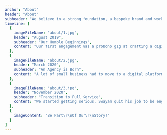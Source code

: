 ```yaml
---
anchor: "About"
header: "About"
subheader: "We believe in a strong foundation, a bespoke brand and working together to bring value to the local community."
timeline: [
  {
    imageFileName: "about/1.jpg",
    header: "August 2019",
    subheader: "Our Humble Beginnings",
    content: "Our first engagement was a probono gig at crafting a digital presence for local flea market, proceedings of which funds a animal shelter"
  },
  {
    imageFileName: "about/2.jpg",
    header: "March 2020",
    subheader: "An Agency is Born",
    content: "A lot of small business had to move to a digital platform owing to COVID-19 and we started building our repertoire around helping small business build their digital brand, often on a pro-bono basis."
  },
  {
    imageFileName: "about/3.jpg",
    header: "November 2020",
    subheader: "Transition to Full Service",
    content: "We started getting serious, Swayam quit his job to be engaged in this full time. Jiten followed suit in December. We have been working with a bakery, a NGO and a bicycle shop since then to cater to their branding needs."
  },
  {
    imageContent: "Be Part\r\nOf Our\r\nStory!"
  }
]
---
```

